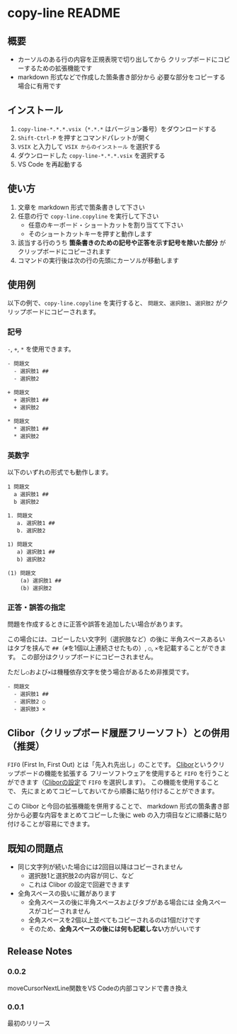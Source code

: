 # copy-line README

## 概要

* カーソルのある行の内容を正規表現で切り出してから
  クリップボードにコピーするための拡張機能です
* markdown 形式などで作成した箇条書き部分から
  必要な部分をコピーする場合に有用です

## インストール

1. `copy-line-*.*.*.vsix`（`*.*.*` はバージョン番号）をダウンロードする
1. `Shift-Ctrl-P` を押すとコマンドパレットが開く
1. `VSIX` と入力して `VSIX からのインストール` を選択する
1. ダウンロードした `copy-line-*.*.*.vsix` を選択する
1. VS Code を再起動する 


## 使い方

1. 文章を markdown 形式で箇条書きして下さい
1. 任意の行で `copy-line.copyline` を実行して下さい
   * 任意のキーボード・ショートカットを割り当てて下さい
   * そのショートカットキーを押すと動作します
1. 該当する行のうち
   **箇条書きのための記号や正答を示す記号を除いた部分**
   がクリップボードにコピーされます
1. コマンドの実行後は次の行の先頭にカーソルが移動します

## 使用例

以下の例で、`copy-line.copyline` を実行すると、
`問題文`、`選択肢1`、`選択肢2` がクリップボードにコピーされます。

### 記号

`-`, `+`, `*` を使用できます。

```
- 問題文
  - 選択肢1 ##
  - 選択肢2
```

```
+ 問題文
  + 選択肢1 ##
  + 選択肢2
```

```
* 問題文
  * 選択肢1 ##
  * 選択肢2
```
### 英数字

以下のいずれの形式でも動作します。

```
1 問題文
  a 選択肢1 ##
  b 選択肢2
```

```
1. 問題文
   a. 選択肢1 ##
   b. 選択肢2
```

```
1) 問題文
   a) 選択肢1 ##
   b) 選択肢2
```

```
(1) 問題文
    (a) 選択肢1 ##
    (b) 選択肢2
```

### 正答・誤答の指定

問題を作成するときに正答や誤答を追加したい場合があります。

この場合には、コピーしたい文字列（選択肢など）の後に
半角スペースあるいはタブを挟んで
`##`（`#`を1個以上連続させたもの）,
`○`, `×`を記載することができます。
この部分はクリップボードにコピーされません。

ただし`○`および`×`は機種依存文字を使う場合があるため非推奨です。

```
- 問題文
  - 選択肢1 ##
  - 選択肢2 ○
  - 選択肢3 ×
```


## Clibor（クリップボード履歴フリーソフト）との併用（推奨）

`FIFO` (First In, First Out) とは「先入れ先出し」のことです。
[Clibor][clibor_URL]というクリップボードの機能を拡張する
フリーソフトウェアを使用すると
`FIFO` を行うことができます（[Cliborの設定][clibor_FIDO_LIFO]で `FIFO` を選択します）。
この機能を使用することで、
先にまとめてコピーしておいてから順番に貼り付けることができます。

この Clibor と今回の拡張機能を併用することで、
markdown 形式の箇条書き部分から必要な内容をまとめてコピーした後に
web の入力項目などに順番に貼り付けることが容易にできます。

[clibor_URL]:https://chigusa-web.com/
[clibor_FIDO_LIFO]: https://chigusa-web.com/clibor/fifo-lifo/


## 既知の問題点

* 同じ文字列が続いた場合には2回目以降はコピーされません
  * 選択肢1と選択肢2の内容が同じ、など 
  * これは Clibor の設定で回避できます
* 全角スペースの扱いに難があります
  * 全角スペースの後に半角スペースおよびタブがある場合には
    全角スペースがコピーされません
  * 全角スペースを2個以上並べてもコピーされるのは1個だけです
  * そのため、**全角スペースの後には何も記載しない**方がいいです

## Release Notes

### 0.0.2

moveCursorNextLine関数をVS Codeの内部コマンドで書き換え
### 0.0.1

最初のリリース
